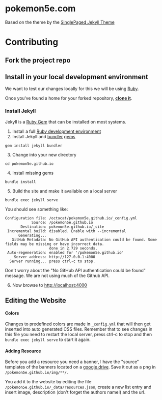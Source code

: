 # pokemon5e.com

Based on the theme by the [SinglePaged Jekyll Theme](https://github.com/t413/SinglePaged)

# Contributing
## Fork the project repo

## Install in your local development environment
We want to test our changes locally for this we will be using [Ruby](https://jekyllrb.com/docs/installation/).

Once you've found a home for your forked repository, **[clone it](https://help.github.com/articles/cloning-a-repository/)**.

### Install Jekyll

Jekyll is a [Ruby Gem](https://jekyllrb.com/docs/ruby-101/#gems) that can be installed on most systems.

1. Install a full [Ruby development environment](https://jekyllrb.com/docs/installation/)
2. Install Jekyll and [bundler](https://jekyllrb.com/docs/ruby-101/#bundler) [gems](https://jekyllrb.com/docs/ruby-101/#gems)
```
gem install jekyll bundler
```
3. Change into your new directory
```
cd pokemon5e.github.io
```
4. Install missing gems
```
bundle install
```
5. Build the site and make it available on a local server
```
bundle exec jekyll serve
```

You should see something like:

```
Configuration file: /octocat/pokemon5e.github.io/_config.yml
            Source: /pokemon5e.github.io
       Destination: pokemon5e.github.io/_site
 Incremental build: disabled. Enable with --incremental
      Generating...
   GitHub Metadata: No GitHub API authentication could be found. Some fields may be missing or have incorrect data.
                    done in 2.729 seconds.
 Auto-regeneration: enabled for '/pokemon5e.github.io'
    Server address: http://127.0.0.1:4000
  Server running... press ctrl-c to stop.
```


Don't worry about the "No GitHub API authentication could be found" message.  We are not using much of the Github API.

6. Now browse to [http://localhost:4000](http://localhost:4000)

## Editing the Website

#### Colors
Changes to predefined colors are made in `_config.yml` that will then get inserted into auto generated CSS files. Remember that to see changes in this file you need to restart the local server, press ctrl-c to stop and then `bundle exec jekyll serve` to start it again.

#### Adding Resource
Before you add a resource you need a banner, I have the "source" templates of the banners located on a [google drive](https://drive.google.com/drive/folders/1pOWc1iLteWlYeBO5FfBx4Ay-JkYGbKLi?usp=sharing). Save it out as a png in `/pokemon5e.github.io/img/**/`.

You add it to the website by editing the file `/pokemon5e.github.io/_data/resources.json`, create a new list entry and insert image, description (don't forget the authors name!) and the url.